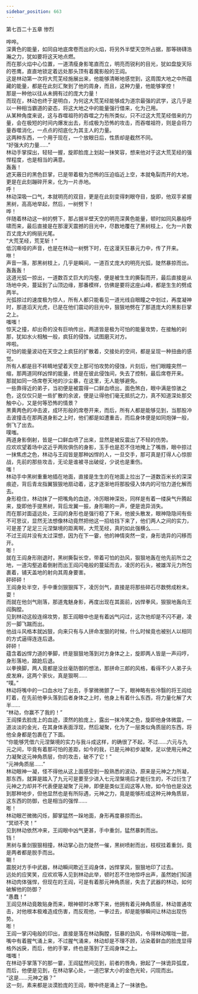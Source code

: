 ```yaml
---
sidebar_position: 663
---
```

 第七百二十五章 惨烈


哗哗。  
深黄色的能量，如同自地底席卷而出的火焰，将另外半壁天空所占据，那等磅礴浩瀚之力，犹如要将这天地点燃。  
而在那火焰中心位置，一道清瘦身影笔直而立，明亮而锐利的目光，犹如盘旋天际的苍鹰，直直地锁定着远处那头顶有着魔影般的王阎。  
这是林动第一次将大荒芜经施展出来，他能够清晰地感觉到，这周围大地之中所蕴藏的能量，都是在此刻汇聚到了他的周身，而且，这种力量，他能够掌控！  
那是一种他以往从未拥有过的庞大力量！  
而现在，林动也终于是明白，为何这大荒芜经能够成为道宗最强的武学，这几乎是以一种相当霸道的姿态，将这大地之中的能量强行借来，化为己用。  
从某种角度来说，这与吞噬祖符的吞噬之力有所类似，只不过这大荒芜经借来的力量，会在极短的时间内爆发出去，形成极为恐怖的攻击，而吞噬祖符，则是会将力量吞噬消化，一点点的彻底化为其主人的力量。  
这两种东西，一个用于现在，一个放眼日后，性质却是截然不同。  
“好强大的力量……”  
林动手掌探出，轻轻一握，旋即脸庞上划起一抹笑容，想来他对于这大荒芜经的强悍程度，也是相当的满意。  
轰轰！  
遮天蔽日的黑色巨掌，已是带着极为恐怖的压迫临近上空，本就龟裂而开的大地，更是在此刻蹦碎开来，化为一片赤地。  
呼！  
林动深吸一口气，本就明亮的双目，更是在此刻变得刺眼夺目，旋即，他双手紧握黑树，高高地举起，然后，一树劈下！  
哗！  
伴随着林动这一树的劈下，那占据半壁天空的明亮深黄色能量，顿时如同风暴般呼啸而来，最后直接是在那漫天震撼的目光中，尽数地覆在了黑树枝上，化为一片数百丈庞大的绚丽光尾。  
“大荒芜经，荒芜斩！”  
低沉嘶哑的声音，也是在林动一树劈下时，在这漫天狂暴元力中，传了开来。  
咻！  
声音一落，那黑树枝上，几乎是瞬间，一道百丈庞大的明亮光弧，陡然暴掠而出。  
轰轰轰！  
这道光弧一掠出，一道数百丈巨大的沟壑，便是被生生的撕裂而开，最后直接是从场地中央，蔓延到了山顶边缘，那番模样，仿佛是要将这座山峰，都是生生的劈成两半。  
光弧掠过的速度极为惊人，所有人都只能看见一道光线自眼瞳之中划过，再度凝神时，那道滔天光虎，已是在他们震动的目光中，狠狠地劈在了那道庞大的黑影巨掌之上。  
嗤嗤！  
惊天之撞，却出奇的没有巨响传出，两道皆是极为可怕的能量攻势，在接触的刹那，犹如水火相触一般，疯狂的侵蚀，试图磨灭对方。  
哗啦。  
可怕的能量波动在天空之上疯狂的扩散着，交接处的空间，都是呈现一种扭曲的感觉。  
所有人都是目不转睛地望着天空上那可怕攻势的侵蚀，片刻后，他们眼瞳突然一缩，那两道同样凶悍的能量，终是在彼此侵蚀间，失去了控制，最后席卷开来。  
那就如同一场席卷天地的沙尘暴，在这里，无人能够避免。  
一些靠得近的弟子，当初便是被震得一口鲜血喷出，面色煞白，眼中满是惊骇之色，这仅仅只是一些扩散的余波，便是让得他们毫无抵抗之力，真不知道深处那交触中心，又是何等恐怖的情景？  
黑黄两色的冲击波，成环形般的席卷开来，而后，所有人都是能够见到，当那股冲击波撞击在那两道身影之上时，他们都是如遭重击，而后身体便是如同炮弹一般，倒飞了出去。  
噗嗤。  
两道身影倒射，皆是一口鲜血喷了出来，显然是被反震出了不轻的伤势。  
应欢欢望着场中这近乎两败俱伤的身影，玉手也是忍不住地掩上了嘴唇，眼中掠过一抹焦虑之色，林动与王阎皆是那种凶悍的人，一旦交手，那可真是打得人心惊胆战，先前的那些攻击，无论是谁被寻出破绽，少说也是重伤。  
嗤！  
林动手中黑树重重地插在地面，直接是生生的在地面上拉出了一道数百米长的深深痕迹，背后青龙指翼狠狠地扇动着，这才逐渐地将那股侵入体内的可怕力道化解而去。  
身形稳住，林动抹了一把嘴角的血迹，冷厉眼神深处，同样是有着一缕戾气升腾起来，旋即他手提黑树，背后龙翼一振，身形唰的一声，便是诡异消失。  
而在那对面遥远处，王阎的身形也是强行稳了下来，他披头散发，眼神隐隐间有些不可思议，显然无法想像林动竟然把他这一招给挡下来了，他们两人之间的实力，可是差了足足三元涅槃境的距离啊，大荒芜经，真的如此强横么……  
不过王阎并没有太过深想，因为在下一霎，他的神情突然一变，身形诡异的闪移而开。  
嘭！  
就在王阎身形刚退时，黑树撕裂长空，带着可怕的劲风，狠狠地轰在他先前所立之地，一道沟壑追着倒射而出王阎闪电般的蔓延而去，凌厉的石头，被雄浑元力所包裹着，铺天盖地的射向其周身要害。  
砰砰砰！  
王阎身处半空，手中重剑狠狠挥下，凌厉剑气，直接是将那些碎石尽数劈成粉末。  
耍！  
而就在他剑气刚落，那道鬼魅身影，再度出现在其面前，凶悍拳风，狠狠地轰向王阎胸膛。  
见到林动这般连绵攻势，那王阎眼中也是有着凶气闪过，这次他却是不闪不避，凌厉一脚飞踹而出。  
他战斗风格本就凶狠，向来只有与人拼命发狠的时候，什么时候竟也被别人以相同的方式逼得连连后退。  
砰砰！  
蕴含着凶悍力道的拳脚，终是狠狠地落到对方身体之上，旋即两人皆是一声闷哼，身形落地，踉跄后退。  
以拳换脚，两人竟都是没丝毫防御的想法，那拼命三郎的风格，看得不少人弟子头皮发麻，这两个家伙，真是狠啊……  
“噗。”  
林动将嘴中的一口血水吐了出去，手掌微微颤了一下，眼神略有些冷翳的将王阎给盯着，在先前他拳头落到后者身体之上时，他身上有着什么东西，将力量化解了大半……  
“林动，你赢不了我的！”  
王阎搽去脸庞上的血迹，漠然的脸庞上，露出一抹冷笑之色，旋即他身体微震，一道淡淡的金光，在其身体表面浮现，然后凝聚，化为了一层类似角质层的东西，将他全身都是包裹在了下面。  
“你能够凭借六元涅槃境的实力与我斗成这样，的确很了不起，不过……六元与九元之间，毕竟有着那可怕的差距，如今的我，已是元神初步凝聚，足以使用元神之力凝聚这元神角质层，你的攻击，破不了它！”  
“元神角质层……”  
林动眼神一凝，怪不得他从这上面感受到一股熟悉的波动，原来是元神之力所凝，那东西，就算是踏入了九元可是要至少进入七元涅槃境后才能衍生的，不过衍生了元神之力却并不代表便是凝聚了元神，即便是类似王阎这等人物，如今怕也是没达到那种地步，但他显然也是有所际遇，元神之力，竟是能够形成这种元神角质层，这东西的防御，也是相当的强悍……  
嘭！  
林动眼芒微微闪烁，脚掌猛然一跺地面，身形再度暴掠而出。  
“冥顽不灵！”  
见到林动依然冲来，王阎眼中凶气更甚，手中重剑，猛然暴刺而出。  
铛！  
黑树与重剑狠狠相撞，林动掌心劲力陡然一催，黑树喷射而出，枝杈挂着重剑，竟是两者都是脱手而出。  
唰！  
震脱对方手中武器，林动瞬间欺近王阎身体，凶悍掌风，狠狠地印了过去。  
远处的应笑笑，应欢欢等人见到林动此举，顿时忍不住地惊呼出声，虽然她们知道林动肉体强悍，但现在的王阎，可是有着那元神角质层，失去了武器的林动，如何破解他的防御？  
“愚蠢！”  
王阎见林动竟敢贴身而来，眼神顿时冰寒下来，他拥有着元神角质层，林动普通攻击，对他根本极难造成伤害，而反观他，一拳过去，却是能够瞬间让林动出现伤势。  
嘭！  
王阎一掌闪电般的印出，直接是落在林动胸膛，狂暴的劲风，令得林动喉咙一甜，嘴中有着腥气涌上来，不过腥气涌来，林动却是不理不顾，沾染着鲜血的脸庞显得格外凶戾，而后，他的手掌，终也是落到了王阎身体之上。  
嗤嗤！  
在林动手掌落下的那一霎，王阎猛然间见到，前者的唇角，掀起了一抹诡异弧度，而后，他便是见到，在林动掌心处，一道巴掌大小的金色光轮，闪现而出。  
“这是……元神之器？”  
这一刻，素来都是淡漠脸庞的王阎，眼中终是涌上了一抹骇色。  
  
  

